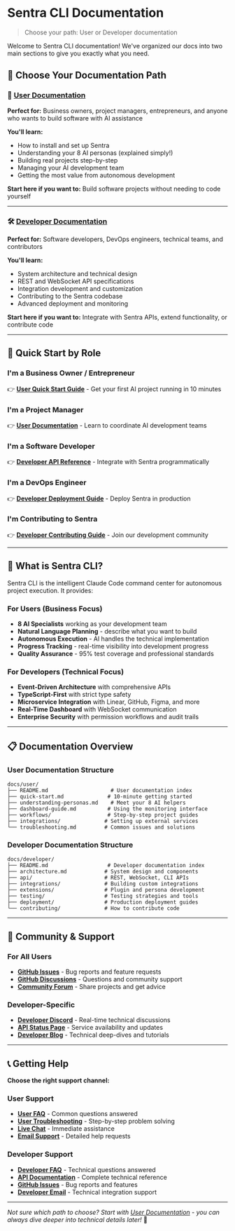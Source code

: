 # Sentra CLI Documentation

> Choose your path: User or Developer documentation

Welcome to Sentra CLI documentation! We've organized our docs into two main sections to give you exactly what you need.

## 📖 Choose Your Documentation Path

### 👥 [User Documentation](user/README.md)
**Perfect for:** Business owners, project managers, entrepreneurs, and anyone who wants to build software with AI assistance

**You'll learn:**
- How to install and set up Sentra
- Understanding your 8 AI personas (explained simply!)
- Building real projects step-by-step
- Managing your AI development team
- Getting the most value from autonomous development

**Start here if you want to:** Build software projects without needing to code yourself

---

### 🛠 [Developer Documentation](developer/README.md)
**Perfect for:** Software developers, DevOps engineers, technical teams, and contributors

**You'll learn:**
- System architecture and technical design
- REST and WebSocket API specifications
- Integration development and customization
- Contributing to the Sentra codebase
- Advanced deployment and monitoring

**Start here if you want to:** Integrate with Sentra APIs, extend functionality, or contribute code

---

## 🚀 Quick Start by Role

### I'm a Business Owner / Entrepreneur
👉 **[User Quick Start Guide](user/quick-start.md)** - Get your first AI project running in 10 minutes

### I'm a Project Manager
👉 **[User Documentation](user/README.md)** - Learn to coordinate AI development teams

### I'm a Software Developer
👉 **[Developer API Reference](developer/api/rest-api.md)** - Integrate with Sentra programmatically

### I'm a DevOps Engineer
👉 **[Developer Deployment Guide](developer/deployment/deployment-guide.md)** - Deploy Sentra in production

### I'm Contributing to Sentra
👉 **[Developer Contributing Guide](developer/contributing/contributing-guide.md)** - Join our development community

---

## 🎯 What is Sentra CLI?

Sentra CLI is the intelligent Claude Code command center for autonomous project execution. It provides:

### For Users (Business Focus)
- **8 AI Specialists** working as your development team
- **Natural Language Planning** - describe what you want to build
- **Autonomous Execution** - AI handles the technical implementation
- **Progress Tracking** - real-time visibility into development progress
- **Quality Assurance** - 95% test coverage and professional standards

### For Developers (Technical Focus)
- **Event-Driven Architecture** with comprehensive APIs
- **TypeScript-First** with strict type safety
- **Microservice Integration** with Linear, GitHub, Figma, and more
- **Real-Time Dashboard** with WebSocket communication
- **Enterprise Security** with permission workflows and audit trails

---

## 📋 Documentation Overview

### User Documentation Structure
```
docs/user/
├── README.md                    # User documentation index
├── quick-start.md              # 10-minute getting started
├── understanding-personas.md    # Meet your 8 AI helpers
├── dashboard-guide.md          # Using the monitoring interface
├── workflows/                  # Step-by-step project guides
├── integrations/              # Setting up external services
└── troubleshooting.md         # Common issues and solutions
```

### Developer Documentation Structure
```
docs/developer/
├── README.md                   # Developer documentation index
├── architecture.md            # System design and components
├── api/                       # REST, WebSocket, CLI APIs
├── integrations/              # Building custom integrations
├── extensions/                # Plugin and persona development
├── testing/                   # Testing strategies and tools
├── deployment/                # Production deployment guides
└── contributing/              # How to contribute code
```

---

## 🤝 Community & Support

### For All Users
- **[GitHub Issues](https://github.com/barnent1/sentra-cli/issues)** - Bug reports and feature requests
- **[GitHub Discussions](https://github.com/barnent1/sentra-cli/discussions)** - Questions and community support
- **[Community Forum](https://community.sentra.ai)** - Share projects and get advice

### Developer-Specific
- **[Developer Discord](https://discord.gg/sentra-dev)** - Real-time technical discussions
- **[API Status Page](https://status.sentra.ai)** - Service availability and updates
- **[Developer Blog](https://blog.sentra.ai)** - Technical deep-dives and tutorials

---

## 📞 Getting Help

**Choose the right support channel:**

### User Support
- **[User FAQ](user/faq.md)** - Common questions answered
- **[User Troubleshooting](user/troubleshooting.md)** - Step-by-step problem solving
- **[Live Chat](https://sentra.ai/chat)** - Immediate assistance
- **[Email Support](mailto:support@sentra.ai)** - Detailed help requests

### Developer Support  
- **[Developer FAQ](developer/faq.md)** - Technical questions answered
- **[API Documentation](developer/api/rest-api.md)** - Complete technical reference
- **[GitHub Issues](https://github.com/barnent1/sentra-cli/issues)** - Bug reports and features
- **[Developer Email](mailto:developers@sentra.ai)** - Technical integration support

---

*Not sure which path to choose? Start with [User Documentation](user/README.md) - you can always dive deeper into technical details later!* 🚀